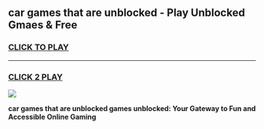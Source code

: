
## car games that are unblocked - Play Unblocked Gmaes & Free
<h3>
<a href="https://premium.freeplayer.one?title=car_games_that_are_unblocked&ref=19F">CLICK TO PLAY</a></h3>
<hr>

<h3>
<a href="https://premium.freeplayer.one?title=car_games_that_are_unblocked&ref=19F">CLICK 2 PLAY</a>
  
</h3>

<a href="https://premium.freeplayer.one?title=car_games_that_are_unblocked&ref=19F/"><img src="https://clearcache.store/games.png"></a>


**car games that are unblocked games unblocked: Your Gateway to Fun and Accessible Online Gaming**
